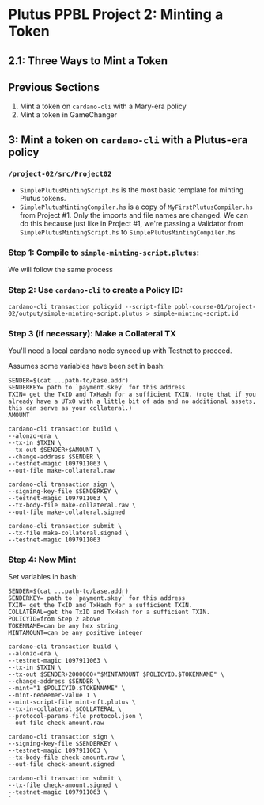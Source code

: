 # Plutus PPBL Project 2: Minting a Token
## 2.1: Three Ways to Mint a Token

## Previous Sections
1. Mint a token on `cardano-cli` with a Mary-era policy
2. Mint a token in GameChanger

## 3: Mint a token on `cardano-cli` with a Plutus-era policy

### `/project-02/src/Project02`
- `SimplePlutusMintingScript.hs` is the most basic template for minting Plutus tokens.
- `SimplePlutusMintingCompiler.hs` is a copy of `MyFirstPlutusCompiler.hs` from Project #1. Only the imports and file names are changed. We can do this because just like in Project #1, we're passing a Validator from `SimplePlutusMintingScript.hs` to `SimplePlutusMintingCompiler.hs`

### Step 1: Compile to `simple-minting-script.plutus`:

We will follow the same process

### Step 2: Use `cardano-cli` to create a Policy ID:
```
cardano-cli transaction policyid --script-file ppbl-course-01/project-02/output/simple-minting-script.plutus > simple-minting-script.id
```

### Step 3 (if necessary): Make a Collateral TX

You'll need a local cardano node synced up with Testnet to proceed.

Assumes some variables have been set in bash:

```
SENDER=$(cat ...path-to/base.addr)
SENDERKEY= path to `payment.skey` for this address
TXIN= get the TxID and TxHash for a sufficient TXIN. (note that if you already have a UTxO with a little bit of ada and no additional assets, this can serve as your collateral.)
AMOUNT
```

```
cardano-cli transaction build \
--alonzo-era \
--tx-in $TXIN \
--tx-out $SENDER+$AMOUNT \
--change-address $SENDER \
--testnet-magic 1097911063 \
--out-file make-collateral.raw

cardano-cli transaction sign \
--signing-key-file $SENDERKEY \
--testnet-magic 1097911063 \
--tx-body-file make-collateral.raw \
--out-file make-collateral.signed

cardano-cli transaction submit \
--tx-file make-collateral.signed \
--testnet-magic 1097911063
```

### Step 4: Now Mint

Set variables in bash:
```
SENDER=$(cat ...path-to/base.addr)
SENDERKEY= path to `payment.skey` for this address
TXIN= get the TxID and TxHash for a sufficient TXIN.
COLLATERAL=get the TxID and TxHash for a sufficient TXIN.
POLICYID=from Step 2 above
TOKENNAME=can be any hex string
MINTAMOUNT=can be any positive integer
```

```
cardano-cli transaction build \
--alonzo-era \
--testnet-magic 1097911063 \
--tx-in $TXIN \
--tx-out $SENDER+2000000+"$MINTAMOUNT $POLICYID.$TOKENNAME" \
--change-address $SENDER \
--mint="1 $POLICYID.$TOKENNAME" \
--mint-redeemer-value 1 \
--mint-script-file mint-nft.plutus \
--tx-in-collateral $COLLATERAL \
--protocol-params-file protocol.json \
--out-file check-amount.raw

cardano-cli transaction sign \
--signing-key-file $SENDERKEY \
--testnet-magic 1097911063 \
--tx-body-file check-amount.raw \
--out-file check-amount.signed

cardano-cli transaction submit \
--tx-file check-amount.signed \
--testnet-magic 1097911063 \
`